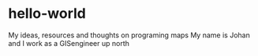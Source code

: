 # hello-world
My ideas, resources and thoughts on programing maps
My name is Johan and I work as a GISengineer up north 
